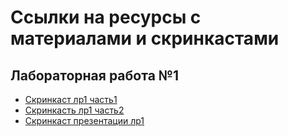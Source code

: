 # Ссылки на ресурсы с материалами и скринкастами

## Лабораторная работа №1
- [Скринкаст лр1 часть1](https://youtu.be/zSYrbn9GVnE)
- [Скринкасть лр1 часть2](https://youtu.be/00bWYtgEShg)
- [Скринкаст презентации лр1](https://youtu.be/Bwrr3V35jt8)
